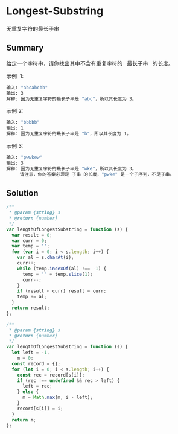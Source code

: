 # Longest-Substring

无重复字符的最长子串

## Summary

给定一个字符串，请你找出其中不含有重复字符的   最长子串   的长度。

示例  1:

```bash
输入: "abcabcbb"
输出: 3
解释: 因为无重复字符的最长子串是 "abc"，所以其长度为 3。
```

示例 2:

```bash
输入: "bbbbb"
输出: 1
解释: 因为无重复字符的最长子串是 "b"，所以其长度为 1。
```

示例 3:

```bash
输入: "pwwkew"
输出: 3
解释: 因为无重复字符的最长子串是 "wke"，所以其长度为 3。
     请注意，你的答案必须是 子串 的长度，"pwke" 是一个子序列，不是子串。
```

## Solution

```js
/**
 * @param {string} s
 * @return {number}
 */
var lengthOfLongestSubstring = function (s) {
  var result = 0;
  var curr = 0;
  var temp = '';
  for (var i = 0; i < s.length; i++) {
    var al = s.charAt(i);
    curr++;
    while (temp.indexOf(al) !== -1) {
      temp = '' + temp.slice(1);
      curr--;
    }
    if (result < curr) result = curr;
    temp += al;
  }
  return result;
};
```

```js
/**
 * @param {string} s
 * @return {number}
 */
var lengthOfLongestSubstring = function (s) {
  let left = -1,
    m = 0;
  const record = {};
  for (let i = 0; i < s.length; i++) {
    const rec = record[s[i]];
    if (rec !== undefined && rec > left) {
      left = rec;
    } else {
      m = Math.max(m, i - left);
    }
    record[s[i]] = i;
  }
  return m;
};
```
